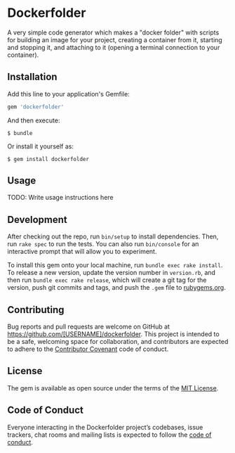 # Dockerfolder

A very simple code generator which makes a "docker folder" with scripts for building an image for your project, creating a container from it, starting and stopping it, and attaching to it (opening a terminal connection to your container).

## Installation

Add this line to your application's Gemfile:

```ruby
gem 'dockerfolder'
```

And then execute:

    $ bundle

Or install it yourself as:

    $ gem install dockerfolder

## Usage

TODO: Write usage instructions here

## Development

After checking out the repo, run `bin/setup` to install dependencies. Then, run `rake spec` to run the tests. You can also run `bin/console` for an interactive prompt that will allow you to experiment.

To install this gem onto your local machine, run `bundle exec rake install`. To release a new version, update the version number in `version.rb`, and then run `bundle exec rake release`, which will create a git tag for the version, push git commits and tags, and push the `.gem` file to [rubygems.org](https://rubygems.org).

## Contributing

Bug reports and pull requests are welcome on GitHub at https://github.com/[USERNAME]/dockerfolder. This project is intended to be a safe, welcoming space for collaboration, and contributors are expected to adhere to the [Contributor Covenant](http://contributor-covenant.org) code of conduct.

## License

The gem is available as open source under the terms of the [MIT License](https://opensource.org/licenses/MIT).

## Code of Conduct

Everyone interacting in the Dockerfolder project’s codebases, issue trackers, chat rooms and mailing lists is expected to follow the [code of conduct](https://github.com/[USERNAME]/dockerfolder/blob/master/CODE_OF_CONDUCT.md).
